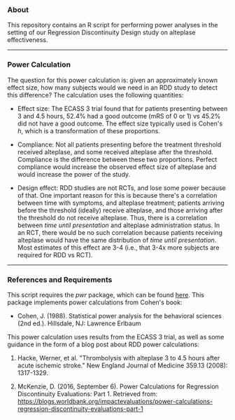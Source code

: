 ### About

This repository contains an R script for performing power analyses in the setting of our Regression Discontinuity Design study on alteplase effectiveness.

---

### Power Calculation

The question for this power calculation is: given an approximately known effect size, how many subjects would we need in an RDD study to detect this difference? The calculation uses the following quantities:

* Effect size: The ECASS 3 trial found that for patients presenting between 3 and 4.5 hours, 52.4% had a good outcome (mRS of 0 or 1) vs 45.2% did not have a good outcome. The effect size typically used is Cohen's *h*, which is a transformation of these proportions.

* Compliance: Not all patients presenting before the treatment threshold received alteplase, and some received alteplase after the threshold. Compliance is the difference between these two proportions. Perfect compliance would increase the observed effect size of alteplase and would increase the power of the study.

* Design effect: RDD studies are not RCTs, and lose some power because of that. One important reason for this is because there's a correlation between time with symptoms, and alteplase treatment; patients arriving before the threshold (ideally) receive alteplase, and those arriving after the threshold do not receive alteplase. Thus, there is a correlation between *time until presentation* and alteplase administration status. In an RCT, there would be no such correlation because patients receiving alteplase would have the same distribution of *time until presentation*. Most estimates of this effect are 3-4 (i.e., that 3-4x more subjects are required for RDD vs RCT).


---

### References and Requirements

This script requires the *pwr* package, which can be found [here](https://cran.r-project.org/web/packages/pwr/pwr.pdf). This package implements power calculations from Cohen's book:

* Cohen, J. (1988). Statistical power analysis for the behavioral sciences (2nd ed.). Hillsdale, NJ:
Lawrence Erlbaum

This power calculation uses results from the ECASS 3 trial, as well as some guidance in the form of a blog post about RDD power calculations:

1. Hacke, Werner, et al. "Thrombolysis with alteplase 3 to 4.5 hours after acute ischemic stroke." New England Journal of Medicine 359.13 (2008): 1317-1329.

2. McKenzie, D. (2016, September 6). Power Calculations for Regression Discontinuity Evaluations: Part 1. Retrieved from: https://blogs.worldbank.org/impactevaluations/power-calculations-regression-discontinuity-evaluations-part-1
